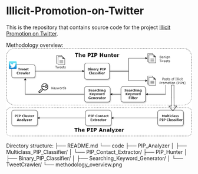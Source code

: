 # Illicit-Promotion-on-Twitter

This is the repository that contains source code for the project [Illicit Promotion on Twitter](http://pepper.chaselabs.org:8000/).

Methodology overview:
![](./code/methodology_overview.png)

Directory structure:
├── README.md
└── code
    ├── PIP_Analyzer
    │   ├── Multiclass_PIP_Classifier/
    │   └── PIP_Contact_Extractor/
    ├── PIP_Hunter
    │   ├── Binary_PIP_Classifier/
    │   ├── Searching_Keyword_Generator/
    │   └── TweetCrawler/
    └── methodology_overview.png